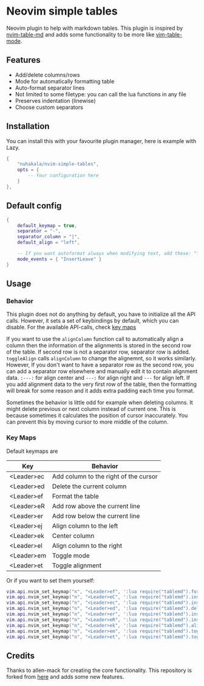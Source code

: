 # Neovim simple tables

Neovim plugin to help with markdown tables.
This plugin is inspired by [nvim-table-md](https://github.com/allen-mack/nvim-table-md)
and adds some functionality to be more like
[vim-table-mode](https://github.com/dhruvasagar/vim-table-mode).

## Features

- Add/delete columns/rows
- Mode for automatically formatting table
- Auto-format separator lines
- Not limited to some filetype: you can call the lua functions in any file
- Preserves indentation (linewise)
- Choose custom separators

## Installation

You can install this with your favourite plugin manager, here is example with
Lazy.

``` lua
{
    "nuhakala/nvim-simple-tables",
    opts = {
        -- Your configuration here
    }
},
```

## Default config

``` lua
{
    default_keymap = true,
    separator = "-",
    separator_column = "|",
    default_align = "left",

    -- If you want autoformat always when modifying text, add these: "TextChanged", "TextChangedI",
    mode_events = { "InsertLeave" }
}
```

## Usage

### Behavior

This plugin does not do anything by default, you have to initialize all the API
calls. However, it sets a set of keybindings by default, which you can disable.
For the available API-calls, check [key maps](#key-maps)

If you want to use the `alignColumn` function call to automatically align a column
then the information of the alignments is stored
in the second row of the table. If second row is not a separator row, separator
row is added. `toggleAlign` calls `alignColumn` to change the alignemnt, so it
works similarly. However, If you don't want to have a separator row as the second
row, you can add a separator row elsewhere and manually edit it to contain alignment
data. `:---:` for align center and `---:` for align right and `---` for align left.
If you add alignment data to the very first row of the table, then the formatting will
break for some reason and it adds extra padding each time you format.

Sometimes the behavior is little odd for example when deleting columns. It might
delete previous or next column instead of current one. This is because sometimes
it calculates the position of cursor inaccurately. You can prevent this by moving
cursor to more middle of the column.

### Key Maps

Default keymaps are

| Key          | Behavior                              |
| ---          | ---                                   |
| \<Leader\>ec | Add column to the right of the cursor |
| \<Leader\>ed | Delete the current column             |
| \<Leader\>ef | Format the table                      |
| \<Leader\>eR | Add row above the current line        |
| \<Leader\>er | Add row below the current line        |
| \<Leader\>ej | Align column to the left              |
| \<Leader\>ek | Center column                         |
| \<Leader\>el | Align column to the right             |
| \<Leader\>em | Toggle mode                           |
| \<Leader\>et | Toggle alignment                      |

Or if you want to set them yourself:

``` lua
vim.api.nvim_set_keymap("n", "<Leader>ef", ':lua require("tablemd").formatTable()<cr>', { noremap = true, desc = "Format table" })
vim.api.nvim_set_keymap("n", "<Leader>eC", ':lua require("tablemd").insertColumn(false)<cr>', { noremap = true, desc = "Insert column before" })
vim.api.nvim_set_keymap("n", "<Leader>ec", ':lua require("tablemd").insertColumn(true)<cr>', { noremap = true, desc = "Insert column after" })
vim.api.nvim_set_keymap("n", "<Leader>ed", ':lua require("tablemd").deleteColumn()<cr>', { noremap = true, desc = "Delete column" })
vim.api.nvim_set_keymap("n", "<Leader>er", ':lua require("tablemd").insertRow(false)<cr>', { noremap = true, desc = "Insert row before" })
vim.api.nvim_set_keymap("n", "<Leader>eR", ':lua require("tablemd").insertRow(true)<cr>', { noremap = true, desc = "Insert row after" })
vim.api.nvim_set_keymap("n", "<Leader>ek", ':lua require("tablemd").alignColumn("center")<cr>', { noremap = true, desc = "Toggle column align" })
vim.api.nvim_set_keymap("n", "<Leader>em", ':lua require("tablemd").toggleMode()<cr>', { noremap = true, desc = "Toggle tablemode" })
vim.api.nvim_set_keymap("n", "<Leader>et", ':lua require("tablemd").toggleAlign()<cr>', { noremap = true, desc = "Toggle column alignment" })
```

## Credits
Thanks to allen-mack for creating the core functionality. This repository is
forked from [here](https://github.com/allen-mack/nvim-table-md) and adds some
new features.

